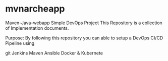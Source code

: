 # mvnarcheapp
Maven-Java-webapp
Simple DevOps Project
This Repository is a collection of Implementation documents.

Purpose:
By following this repository you can able to setup a DevOps CI/CD Pipeline using

git
Jenkins
Maven
Ansible
Docker &
Kubernete
